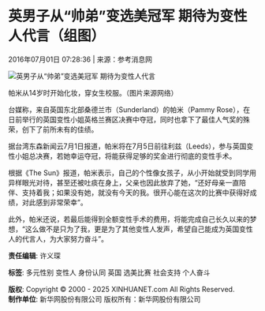 # 英男子从“帅弟”变选美冠军 期待为变性人代言（组图）

2016年07月01日 07:28:36 | 来源：参考消息网

![英男子从“帅弟”变选美冠军 期待为变性人代言](http://www.xinhuanet.com/world/2016-07/01/ewm_1291062411n.jpg)

帕米从14岁时开始化妆，穿女生校服。（图片来源网络）

台媒称，来自英国东北部桑德兰市（Sunderland）的帕米（Pammy Rose），在日前举行的英国变性小姐英格兰赛区决赛中夺冠，同时也拿下了最佳人气奖的殊荣，创下了前所未有的佳绩。

据台湾东森新闻云7月1日报道，帕米将在7月5日前往利兹（Leeds），参与英国变性小姐总决赛，若她幸运夺冠，将能获得足够的奖金进行彻底的变性手术。

根据《The Sun》报道，帕米表示，自己的个性像女孩子，从小开始就受到同学用异样眼光对待，甚至还被吐痰在身上，父亲也因此放弃了她，“还好母亲一直陪伴、支持着我；如果没有她，就没有今天的我。很开心能在这次的比赛中获得好成绩，对此感到非常荣幸”。

此外，帕米还说，若最后能得到全额变性手术的费用，将能完成自己长久以来的梦想，“这么做不是只为了我，更是为了其他变性人发声，希望自己能成为英国变性人的代言人，为大家努力奋斗”。  

**责任编辑**: 许义琛

**标签**: 多元性别   变性人   身份认同   英国   选美比赛   社会支持   个人奋斗

**版权**: Copyright © 2000 - 2025 XINHUANET.com All Rights Reserved.  
**制作单位**: 新华网股份有限公司 版权所有：新华网股份有限公司